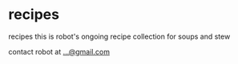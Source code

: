 # recipes
recipes
 this is robot's ongoing recipe collection for soups and stew

contact robot  at ...@gmail.com
